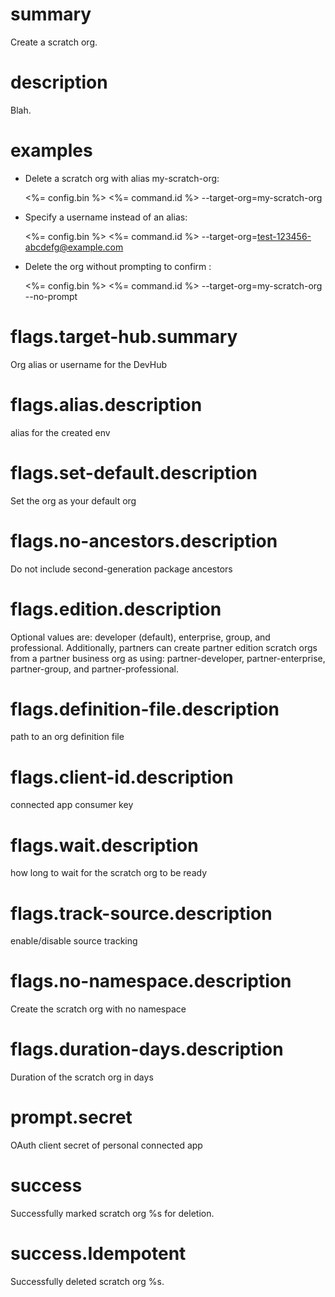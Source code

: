 # summary

Create a scratch org.

# description

Blah.

# examples

- Delete a scratch org with alias my-scratch-org:

  <%= config.bin %> <%= command.id %> --target-org=my-scratch-org

- Specify a username instead of an alias:

  <%= config.bin %> <%= command.id %> --target-org=test-123456-abcdefg@example.com

- Delete the org without prompting to confirm :

  <%= config.bin %> <%= command.id %> --target-org=my-scratch-org --no-prompt

# flags.target-hub.summary

Org alias or username for the DevHub

# flags.alias.description

alias for the created env

# flags.set-default.description

Set the org as your default org

# flags.no-ancestors.description

Do not include second-generation package ancestors

# flags.edition.description

Optional values are: developer (default), enterprise, group, and professional. Additionally, partners can create partner edition scratch orgs from a partner business org as using: partner-developer, partner-enterprise, partner-group, and partner-professional.

# flags.definition-file.description

path to an org definition file

# flags.client-id.description

connected app consumer key

# flags.wait.description

how long to wait for the scratch org to be ready

# flags.track-source.description

enable/disable source tracking

# flags.no-namespace.description

Create the scratch org with no namespace

# flags.duration-days.description

Duration of the scratch org in days

# prompt.secret

OAuth client secret of personal connected app

# success

Successfully marked scratch org %s for deletion.

# success.Idempotent

Successfully deleted scratch org %s.
